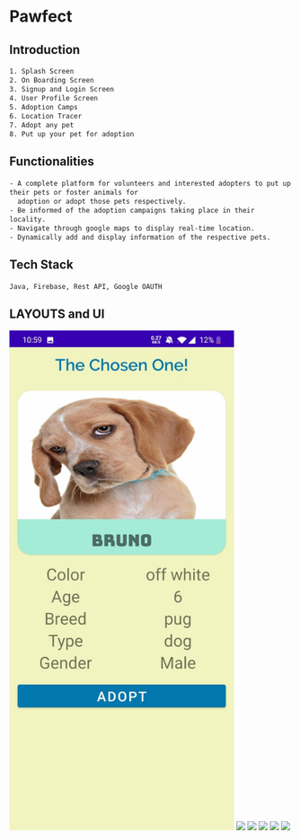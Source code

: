 # Pawfect

## Introduction
    1. Splash Screen
    2. On Boarding Screen
    3. Signup and Login Screen
    4. User Profile Screen
    5. Adoption Camps
    6. Location Tracer
    7. Adopt any pet
    8. Put up your pet for adoption

## Functionalities
    - A complete platform for volunteers and interested adopters to put up their pets or foster animals for 
      adoption or adopt those pets respectively.
    - Be informed of the adoption campaigns taking place in their locality.
    - Navigate through google maps to display real-time location.
    - Dynamically add and display information of the respective pets.

## Tech Stack
    Java, Firebase, Rest API, Google OAUTH
    
## LAYOUTS and UI

<img src="WhatsApp%20Image%202021-02-15%20at%2012.48.29.jpeg" width="400">  <img src="pawfect images/WhatsApp%20Image%202021-01-27%20at%203.05.48%20PM%20(3).jpeg" width="400">
<img src="pawfect images/WhatsApp%20Image%202021-01-27%20at%203.05.47%20PM.jpeg" width="400"> <img src="pawfect images/WhatsApp%20Image%202021-01-27%20at%203.05.48%20PM%20(5).jpeg" width="400"> <img src="pawfect images/WhatsApp%20Image%202021-01-27%20at%203.05.48%20PM%20(1).jpeg" width="400"> <img src="pawfect images/WhatsApp%20Image%202021-01-27%20at%203.05.48%20PM%20(6).jpeg" width="400">
